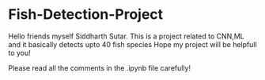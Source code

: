 # Fish-Detection-Project

Hello friends myself Siddharth Sutar. 
This is a project related to CNN,ML and it basically detects upto 40 fish species 
Hope my project will be helpfull to you!

Please read all the comments in the .ipynb file carefully!
